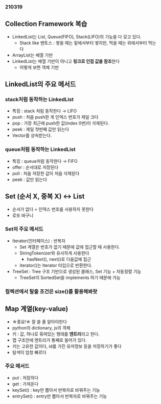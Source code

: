 ### 210319

## Collection Framework 복습
* LinkedList는 List, Queue(FIFO), Stack(LIFO)의 기능을 다 갖고 있다.
	* Stack like 멘토스 : 쌓을 때는 밑에서부터 쌓지만, 먹을 때는 위에서부터 먹는다
* ArrayList는 배열 기반
* LinkedList는 배열 기반이 아니고 **링크로 인접 값을 참조**한다
	* 어떻게 보면 객체 기반

## LinkedList의 주요 메서드

### stack처럼 동착하는 LinkedList
* 특징 : stack 처럼 동작한다 → LIFO
* push : 처음 push한 게 인덱스 번호가 제일 크다
* pop : 가장 최근에 push한 값(index 0번)이 삭제된다.
* peek : 제일 첫번째 값만 읽는다
* Vector를 상속받는다.

### queue처럼 동작하는 LinkedList
* 특징 : queue처럼 동작한다 → FIFO
* offer : 순서대로 저장된다
* poll : 처음 저장한 값이 처음 삭제된다
* peek : 값만 읽는다

## Set (순서 X, 중복 X) ↔ List
* 순서가 없다 = 인덱스 번호를 사용하지 못한다
* 로또 바구니

### Set의 주요 메서드
* Iterator(인터페이스) : 반복자
	* Set 계열은 번호가 없기 때문에 값에 접근할 때 사용한다.
	* StringTokenizer와 유사하게 사용한다
		* hasNext(), next()로 다음값에 접근
	* iterator()는 Iterator 타입으로 반환한다.
* TreeSet : Tree 구조 기반으로 생성된 클래스, Set 기능 + 자동정렬 기능
	* TreeSet이 SortedSet을 implements 하기 때문에 가능

### 컬렉션에서 탈출 조건은 size()를 활용해봐랏

## Map 계열(key-value) 
* ☆중요!☆ 잘 쓸 줄 알아야한다
* python의 dictionary, js의 객체
* 키 : 값, 하나로 묶여있는 형태를 **엔트리**라고 한다.
* 맵 구조안에 엔트리가 통째로 들어가 있다.
* 키는 고유한 값이다, id를 가진 유저정보 등을 저장하기가 좋다
* 탐색이 엄청 빠르다

### 주요 메서드
* put : 저장하다
* get : 가져온다
* keySet() : key만 뽑아서 반복자로 바꿔주는 기능
* entrySet() : entry만 뽑아서 반복자로 바꿔주는 기능